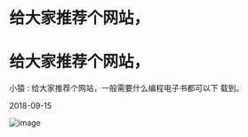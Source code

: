 # 给大家推荐个网站，

# 给大家推荐个网站，

小猿 : 给大家推荐个网站，一般需要什么编程电子书都可以下 载到。

2018-09-15

![image](img/Image_094.png)